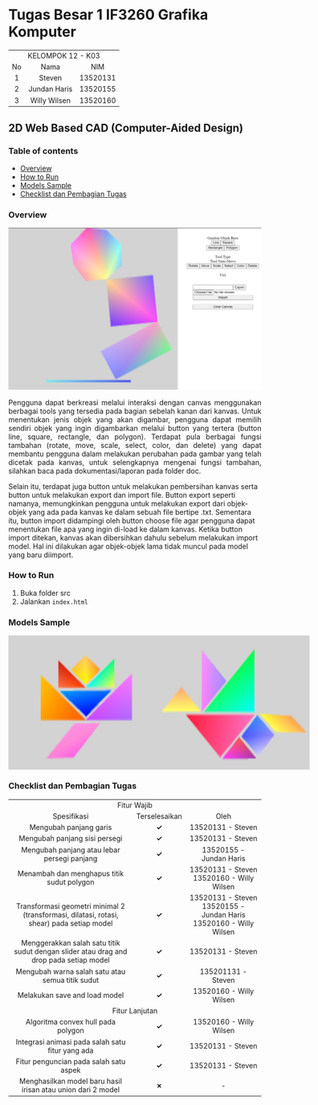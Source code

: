# Tugas Besar 1 IF3260 Grafika Komputer

<table>
    <tr>
        <td colspan = 3 align = "center">
            KELOMPOK 12 - K03
        </td>
    </tr>
    <tr>
        <td align="center">No</td>
        <td align="center">Nama</td>
        <td align="center">NIM</td>
    </tr>
    <tr>
        <td align="center">1</td>
        <td align="center">Steven</td>
        <td align="center">13520131</td>
    </tr>
    <tr>
        <td align="center">2</td>
        <td align="center">Jundan Haris</td>
        <td align="center">13520155</td>
    </tr>
    <tr>
        <td align="center">3</td>
        <td align="center">Willy Wilsen</td>
        <td align="center">13520160</td>
    </tr>
</table>

## 2D Web Based CAD (Computer-Aided Design)

### Table of contents
* [Overview](#overview)
* [How to Run](#how-to-run)
* [Models Sample](#models-sample)
* [Checklist dan Pembagian Tugas](#checklist-dan-pembagian-tugas)

### Overview

<img
    src="assets/overview.png"
    alt="overview image"
    width="600px"
    >

<p align="justify">
Pengguna dapat berkreasi melalui interaksi dengan canvas menggunakan berbagai tools yang tersedia pada bagian sebelah kanan dari kanvas. Untuk menentukan jenis objek yang akan digambar, pengguna dapat memilih sendiri objek yang ingin digambarkan melalui button yang tertera (button line, square, rectangle, dan polygon). Terdapat pula berbagai fungsi tambahan (rotate, move, scale, select, color, dan delete) yang dapat membantu pengguna dalam melakukan perubahan pada gambar yang telah dicetak pada kanvas, untuk selengkapnya mengenai fungsi tambahan, silahkan baca pada dokumentasi/laporan pada folder doc.

Selain itu, terdapat juga button untuk melakukan pembersihan kanvas serta button untuk melakukan export dan import file. Button export seperti namanya, memungkinkan pengguna untuk melakukan export dari objek-objek yang ada pada kanvas ke dalam sebuah file bertipe .txt. Sementara itu, button import didampingi oleh button choose file agar pengguna dapat menentukan file apa yang ingin di-load ke dalam kanvas. Ketika button import ditekan, kanvas akan dibersihkan dahulu sebelum melakukan import model. Hal ini dilakukan agar objek-objek lama tidak muncul pada model yang baru diimport.

</p>

### How to Run
1. Buka folder src
2. Jalankan `index.html`

### Models Sample
<div style="display:flex; flex-direction:row;">
    <img src="assets/model-4.png" width=300 />
    <img src="assets/model-5.png" width=300 />
</div>

### Checklist dan Pembagian Tugas
<table>
    <tr>
        <td colspan = 3 align = "center">
            Fitur Wajib
        </td>
    </tr>
    <tr>
        <td align="center">Spesifikasi</td>
        <td align="center">Terselesaikan</td>
        <td width="30%" align="center">Oleh</td>
    </tr>
    <tr>
        <td align="center">Mengubah panjang garis</td>
        <td align="center"><strong>✓</strong></td>
        <td align="center">13520131 - Steven</td>
    </tr>
    <tr>
        <td align="center">Mengubah panjang sisi persegi</td>
        <td align="center"><strong>✓</strong></td>
        <td align="center">13520131 - Steven</td>
    </tr>
    <tr>
        <td align="center">Mengubah panjang atau lebar persegi panjang</td>
        <td align="center"><strong>✓</strong></td>
        <td align="center">13520155 - Jundan Haris</td>
    </tr>
    <tr>
        <td align="center">Menambah dan menghapus titik sudut polygon</td>
        <td align="center"><strong>✓</strong></td>
        <td align="center">13520131 - Steven<br>13520160 - Willy Wilsen</td>
    </tr>
    <tr>
        <td align="center">Transformasi geometri minimal 2 (transformasi, dilatasi, rotasi, shear) pada setiap model</td>
        <td align="center"><strong>✓</strong></td>
        <td align="center">13520131 - Steven<br>13520155 - Jundan Haris<br>13520160 - Willy Wilsen</td>
    </tr>
    <tr>
        <td align="center">Menggerakkan salah satu titik sudut dengan slider atau drag and drop pada setiap model</td>
        <td align="center"><strong>✓</strong></td>
        <td align="center">13520131 - Steven</td>
    </tr>
    <tr>
        <td align="center">Mengubah warna salah satu atau semua titik sudut</td>
        <td align="center"><strong>✓</strong></td>
        <td align="center">135201131 - Steven</td>
    </tr>
    <tr>
        <td align="center">Melakukan save and load model</td>
        <td align="center"><strong>✓</strong></td>
        <td align="center">13520160 - Willy Wilsen</td>
    </tr>
    <tr>
        <td colspan = 3 align = "center">
            Fitur Lanjutan
        </td>
    </tr>
    <tr>
        <td align="center">Algoritma convex hull pada polygon</td>
        <td align="center"><strong>✓</strong></td>
        <td align="center">13520160 - Willy Wilsen</td>
    </tr>
    <tr>
        <td align="center">Integrasi animasi pada salah satu fitur yang ada</td>
        <td align="center"><strong>✓</strong></td>
        <td align="center">13520131 - Steven</td>
    </tr>
    <tr>
        <td align="center">Fitur penguncian pada salah satu aspek</td>
        <td align="center"><strong>✓</strong></td>
        <td align="center">13520131 - Steven</td>
    </tr>
    <tr>
        <td align="center">Menghasilkan model baru hasil irisan atau union dari 2 model</td>
        <td align="center"><strong>✗</strong></td>
        <td align="center">-</td>
    </tr>
</table>